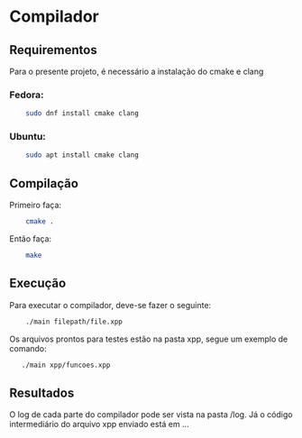 # Compilador

## Requirementos

Para o presente projeto, é necessário a instalação do cmake e clang

### Fedora:

```bash
    sudo dnf install cmake clang
```

### Ubuntu:
```bash
    sudo apt install cmake clang
```

## Compilação

Primeiro faça:
```bash
    cmake .
```

Então faça:
```bash
    make
```

## Execução

Para executar o compilador, deve-se fazer o seguinte:
```bash
    ./main filepath/file.xpp
```

Os arquivos prontos para testes estão na pasta xpp, segue um exemplo de comando:
```bash
   ./main xpp/funcoes.xpp
```

## Resultados

O log de cada parte do compilador pode ser vista na pasta /log.
Já o código intermediário do arquivo xpp enviado está em ...
